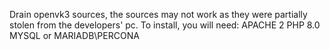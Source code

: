Drain openvk3 sources, the sources may not work as they were partially stolen from the developers' pc.
To install, you will need:
APACHE 2
PHP 8.0
MYSQL or MARIADB\PERCONA
